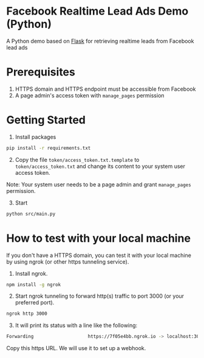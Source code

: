 # Facebook Realtime Lead Ads Demo (Python)

A Python demo based on [Flask](https://github.com/pallets/flask) for retrieving realtime leads from Facebook lead ads

# Prerequisites

1. HTTPS domain and HTTPS endpoint must be accessible from Facebook
2. A page admin's access token with `manage_pages` permission

# Getting Started

1. Install packages

```bash
pip install -r requirements.txt
```

2. Copy the file `token/access_token.txt.template` to `token/access_token.txt` and change its content to your system user access token.

Note: Your system user needs to be a page admin and grant `manage_pages` permission.

3. Start

```bash
python src/main.py
```

# How to test with your local machine

If you don't have a HTTPS domain, you can test it with your local machine by using ngrok (or other https tunneling service).

1. Install ngrok.

```bash
npm install -g ngrok
```

2. Start ngrok tunneling to forward http(s) traffic to port 3000 (or your preferred port).

```bash
ngrok http 3000
```

3. It will print its status with a line like the following:

```bash
Forwarding                    https://7f05e4bb.ngrok.io -> localhost:3000
```

Copy this https URL. We will use it to set up a webhook.
